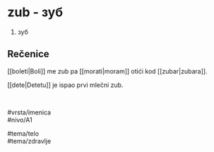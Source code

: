 # zub - зуб

1. зуб  

## Rečenice

[[boleti|Boli]] me zub pa [[morati|moram]] otići kod [[zubar|zubara]].  

[[dete|Detetu]] je ispao prvi mlečni zub.  

<br>

#vrsta/imenica  
#nivo/A1  

#tema/telo  
#tema/zdravlje  
